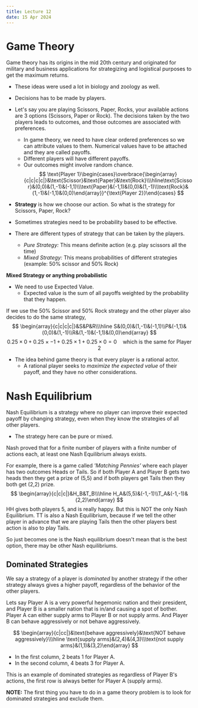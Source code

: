 ```yaml
---
title: Lecture 12
date: 15 Apr 2024
---
```

# Game Theory
Game theory has its origins in the mid 20th century and originated for military and business applications for strategizing and logistical purposes to get the maximum returns.
- These ideas were used a lot in biology and zoology as well.

- Decisions has to be made by players. 
- Let's say you are playing Scissors, Paper, Rocks, your available actions are 3 options (Scissors, Paper or Rock). The decisions taken by the two players leads to outcomes, and those outcomes are associated with preferences. 
	- In game theory, we need to have clear ordered preferences so we can attribute values to them. Numerical values have to be attached and they are called payoffs. 
	- Different players will have different payoffs. 
	- Our outcomes might involve random chance.
$$
\text{Player 1}\begin{cases}\overbrace{\begin{array}{c|c|c|c|}&\text{Scissor}&\text{Paper}&\text{Rock}\\\hline\text{Scissor}&(0,0)&(1,-1)&(-1,1)\\\text{Paper}&(-1,1)&(0,0)&(1,-1)\\\text{Rock}&(1,-1)&(-1,1)&(0,0)\end{array}}^{\text{Player 2}}\end{cases}
$$

- **Strategy** is how we choose our action.
So what is the strategy for Scissors, Paper, Rock?
- Sometimes strategies need to be probability based to be effective.
- There are different types of strategy that can be taken by the players.
	- *Pure Strategy:* This means definite action (e.g. play scissors all the time)
	- *Mixed Strategy:* This means probabilities of different strategies (example: $50\%$ scissor and $50\%$ Rock)

**Mixed Strategy or anything probabilistic**
- We need to use Expected Value.
	- Expected value is the sum of all payoffs weighted by the probability that they happen.

If we use the 50% Scissor and 50% Rock strategy and the other player also decides to do the same strategy,
$$
\begin{array}{c|c|c|c|}&S&P&R\\\hline S&(0,0)&(1,-1)&(-1,1)\\P&(-1,1)&(0,0)&(1,-1)\\R&(1,-1)&(-1,1)&(0,0)\end{array}
$$
$$
0.25\times 0+0.25\times -1+0.25\times 1+0.25\times 0=0\,\,\,\,\,\,\,\text{which is the same for Player 2}
$$

- The idea behind game theory is that every player is a rational actor.
	- A rational player seeks to *maximize the expected value* of their payoff, and they have no other considerations.

# Nash Equilibrium
Nash Equilibrium is a strategy where no player can improve their expected payoff by changing strategy, even when they know the strategies of all other players.
- The strategy here can be pure or mixed.

Nash proved that for a finite number of players with a finite number of actions each, at least one Nash Equilibrium always exists. 

For example, there is a game called *'Matching Pennies'* where each player has two outcomes Heads or Tails. So if both Player A and Player B gets two heads then they get a prize of (5,5) and if both players get Tails then they both get (2,2) prize.
$$
\begin{array}{c|c|c|}&H_B&T_B\\\hline H_A&(5,5)&(-1,-1)\\T_A&(-1,-1)&(2,2)\end{array}
$$
HH gives both players 5, and is really happy.
But this is NOT the only Nash Equilibrium. TT is also a Nash Equilibrium, because if we tell the other player in advance that we are playing Tails then the other players best action is also to play Tails. 

So just becomes one is the Nash equilibrium doesn't mean that is the best option, there may be other Nash equilibriums. 

## Dominated Strategies
We say a strategy of a player is *dominated* by another strategy if the other strategy always gives a higher payoff, regardless of the behavior of the other players. 

Lets say Player A is a very powerful hegemonic nation and their president, and Player B is a smaller nation that is in/and causing a spot of bother. Player A can either supply arms to Player B or not supply arms. And Player B can behave aggressively or not behave aggressively.

$$
\begin{array}{c|cc|}&\text{behave aggressively}&\text{NOT behave aggressively}\\\hline \text{supply arms}&(2,4)&(4,3)\\\text{not supply arms}&(1,1)&(3,2)\end{array}
$$
- In the first column, 2 beats 1 for Player A.
- In the second column, 4 beats 3 for Player A.

This is an example of dominated strategies as regardless of Player B's actions, the first row is always better for Player A (supply arms).


**NOTE:** The first thing you have to do in a game theory problem is to look for dominated strategies and exclude them. 